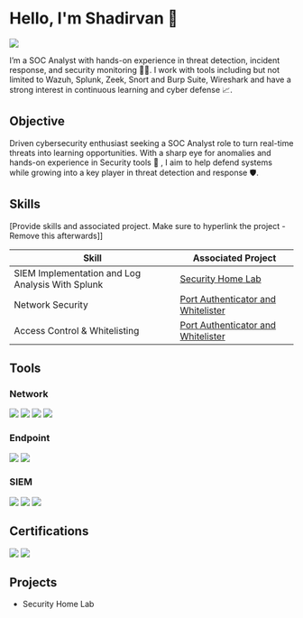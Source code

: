 # Hello, I'm Shadirvan 👋
<a href="https://in.linkedin.com/in/shadirvan"><img src="https://img.shields.io/badge/-LinkedIn-0072b1?&style=for-the-badge&logo=linkedin&logoColor=white" /></a>

I’m a SOC Analyst with hands-on experience in threat detection, incident response, and security monitoring 🐱‍💻. I work with tools including but not limited to Wazuh, Splunk, Zeek, Snort and Burp Suite, Wireshark and have a strong interest in continuous learning and cyber defense 📈.

## Objective

Driven cybersecurity enthusiast seeking a SOC Analyst role to turn real-time threats into learning opportunities. With a sharp eye for anomalies and hands-on experience in Security tools 🔐 , I aim to help defend systems while growing into a key player in threat detection and response 🛡️.

## Skills
[Provide skills and associated project. Make sure to hyperlink the project - Remove this afterwards]]

| Skill                                         | Associated Project         |
|-----------------------------------------------|----------------------------|
| SIEM Implementation and Log Analysis With Splunk        | <a href="https://github.com/shadirvan/Security-Home-Lab">Security Home Lab</a>|
| Network Security | <a href="https://github.com/shadirvan/paw">Port Authenticator and Whitelister</a>|
| Access Control & Whitelisting | <a href="https://github.com/shadirvan/paw">Port Authenticator and Whitelister</a>|


## Tools

### Network
<div>
    <img src="https://img.shields.io/badge/-Wireshark-1679A7?&style=for-the-badge&logo=Wireshark&logoColor=white" />
    <img src="https://img.shields.io/badge/-Snort-FF3366?&style=for-the-badge&logo=Snort&logoColor=white" />
    <img src="https://img.shields.io/badge/-Zeek-777BB4?&style=for-the-badge&logo=Zeek&logoColor=white" />
    <img src="https://img.shields.io/badge/-NetworkMiner-0078D7?&style=for-the-badge&logoColor=white" />

</div>

### Endpoint
<div>
    <img src="https://img.shields.io/badge/-Microsoft_Defender_for_Endpoint-00A4EF?&style=for-the-badge&logo=Microsoft&logoColor=white" />
    <img src="https://img.shields.io/badge/-Velociraptor-4B275F?&style=for-the-badge&logo=Velociraptor&logoColor=white" />
</div>

### SIEM
<div>
    <img src="https://img.shields.io/badge/-Wazuh-7E57C2?&style=for-the-badge&logo=Wazuh&logoColor=white" />
    <img src="https://img.shields.io/badge/-Splunk-000000?&style=for-the-badge&logo=Splunk&logoColor=white" />
    <img src="https://img.shields.io/badge/-Elastic-005571?&style=for-the-badge&logo=Elastic&logoColor=white" />
</div>

## Certifications
<div>
<img src="https://img.shields.io/badge/-TryHackMe%20PreSecurity-111827?&style=for-the-badge&logo=TryHackMe&logoColor=white" />
<img src="https://img.shields.io/badge/-TryHackMe%20Intro%20to%20Cyber%20Security-111827?&style=for-the-badge&logo=TryHackMe&logoColor=white" />
</div>

## Projects
- Security Home Lab
